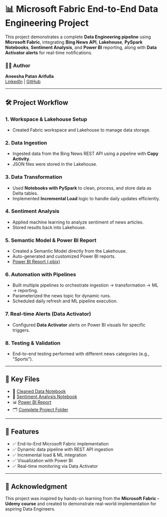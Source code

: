 
# 📊 Microsoft Fabric End-to-End Data Engineering Project

This project demonstrates a complete **Data Engineering pipeline** using **Microsoft Fabric**, integrating **Bing News API**, **Lakehouse**, **PySpark Notebooks**, **Sentiment Analysis**, and **Power BI** reporting, along with **Data Activator alerts** for real-time notifications.

### 👩‍💻 Author
**Aneesha Patan Arifulla**  
[LinkedIn](https://www.linkedin.com/in/aneesha-patan) | [GitHub](https://github.com/Aneesha0112/)

---

## 🛠️ Project Workflow

### 1. **Workspace & Lakehouse Setup**
- Created Fabric workspace and Lakehouse to manage data storage.
  
### 2. **Data Ingestion**
- Ingested data from the Bing News REST API using a pipeline with **Copy Activity**.
- JSON files were stored in the Lakehouse.

### 3. **Data Transformation**
- Used **Notebooks with PySpark** to clean, process, and store data as Delta tables.
- Implemented **Incremental Load** logic to handle daily updates efficiently.

### 4. **Sentiment Analysis**
- Applied machine learning to analyze sentiment of news articles.
- Stored results back into Lakehouse.

### 5. **Semantic Model & Power BI Report**
- Created a Semantic Model directly from the Lakehouse.
- Auto-generated and customized Power BI reports.
- [Power BI Report (.pbix)](https://github.com/Aneesha0112/Fabric_End-to-End_Project/blob/main/Bing_News_Report.pdf)

### 6. **Automation with Pipelines**
- Built multiple pipelines to orchestrate ingestion → transformation → ML → reporting.
- Parameterized the news topic for dynamic runs.
- Scheduled daily refresh and ML pipeline execution.

### 7. **Real-time Alerts (Data Activator)**
- Configured **Data Activator** alerts on Power BI visuals for specific triggers.

### 8. **Testing & Validation**
- End-to-end testing performed with different news categories (e.g., "Sports").

---

## 📂 Key Files

- 🔗 [Cleaned Data Notebook](https://github.com/Aneesha0112/Fabric_End-to-End_Project/blob/main/Bing_Process_Data.ipynb)  
- 🔗 [Sentiment Analysis Notebook](https://github.com/Aneesha0112/Fabric_End-to-End_Project/blob/main/Sentiment_Analysis.ipynb)  
- 📊 [Power BI Report](https://github.com/Aneesha0112/Fabric_End-to-End_Project/blob/main/Bing_News_Report.pdf)  
- 🗂️ [Complete Project Folder](https://github.com/Aneesha0112/Fabric_End-to-End_Project/tree/main)

---

## 📅 Features

- ✅ End-to-End Microsoft Fabric implementation
- ✅ Dynamic data pipeline with REST API ingestion
- ✅ Incremental load & ML integration
- ✅ Visualization with Power BI
- ✅ Real-time monitoring via Data Activator

---

## 🙌 Acknowledgment

This project was inspired by hands-on learning from the **Microsoft Fabric - Udemy course** and created to demonstrate real-world implementation for aspiring Data Engineers.

